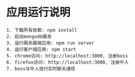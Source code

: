 # 应用运行说明
	1. 下载所有依赖: npm install
	2. 启动mongodb服务
	3. 运行服务器端应用: npm run server
	4. 运行客户端应用: npm start
	5. chrome访问: http://localhost:3000, 注册boss
	6. firefox访问: http://localhost:3000, 注册牛人
	7. boss与牛人进行实时聊天通信